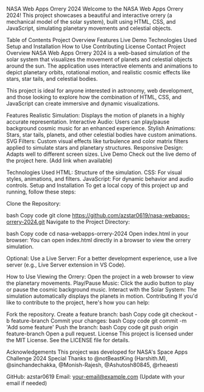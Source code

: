 NASA Web Apps Orrery 2024
Welcome to the NASA Web Apps Orrery 2024! This project showcases a beautiful and interactive orrery (a mechanical model of the solar system), built using HTML, CSS, and JavaScript, simulating planetary movements and celestial objects.

Table of Contents
Project Overview
Features
Live Demo
Technologies Used
Setup and Installation
How to Use
Contributing
License
Contact
Project Overview
NASA Web Apps Orrery 2024 is a web-based simulation of the solar system that visualizes the movement of planets and celestial objects around the sun. The application uses interactive elements and animations to depict planetary orbits, rotational motion, and realistic cosmic effects like stars, star tails, and celestial bodies.

This project is ideal for anyone interested in astronomy, web development, and those looking to explore how the combination of HTML, CSS, and JavaScript can create immersive and dynamic visualizations.

Features
Realistic Simulation: Displays the motion of planets in a highly accurate representation.
Interactive Audio: Users can play/pause background cosmic music for an enhanced experience.
Stylish Animations: Stars, star tails, planets, and other celestial bodies have custom animations.
SVG Filters: Custom visual effects like turbulence and color matrix filters applied to simulate stars and planetary structures.
Responsive Design: Adapts well to different screen sizes.
Live Demo
Check out the live demo of the project here. (Add link when available)

Technologies Used
HTML: Structure of the simulation.
CSS: For visual styles, animations, and filters.
JavaScript: For dynamic behavior and audio controls.
Setup and Installation
To get a local copy of this project up and running, follow these steps:

Clone the Repository:

bash
Copy code
git clone https://github.com/azstar0619/nasa-webapps-orrery-2024.git
Navigate to the Project Directory:

bash
Copy code
cd nasa-webapps-orrery-2024
Open index.html in your browser: You can open index.html directly in a browser to view the orrery simulation.

Optional: Use a Live Server: For a better development experience, use a live server (e.g., Live Server extension in VS Code).

How to Use
Viewing the Orrery: Open the project in a web browser to view the planetary movements.
Play/Pause Music: Click the audio button to play or pause the cosmic background music.
Interact with the Solar System: The simulation automatically displays the planets in motion.
Contributing
If you'd like to contribute to the project, here's how you can help:

Fork the repository.
Create a feature branch:
bash
Copy code
git checkout -b feature-branch
Commit your changes:
bash
Copy code
git commit -m 'Add some feature'
Push the branch:
bash
Copy code
git push origin feature-branch
Open a pull request.
License
This project is licensed under the MIT License. See the LICENSE file for details.

Acknowledgements
This project was developed for NASA's Space Apps Challenge 2024
Special Thanks to @notBeastKing (Harshith.M), @sinchandechakka, @Monish-Rajesh, @Ashutosh80845, @rheaesti

GitHub: azstar0619
Email: your-email@example.com (Update with your email if needed)
